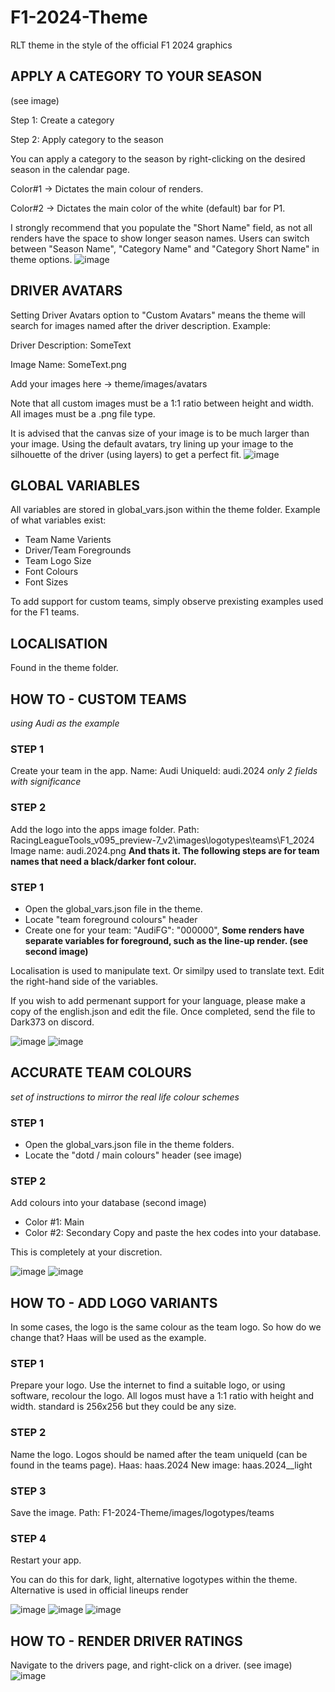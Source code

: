 # F1-2024-Theme
RLT theme in the style of the official F1 2024 graphics
## APPLY A CATEGORY TO YOUR SEASON
(see image)

Step 1: Create a category

Step 2: Apply category to the season

You can apply a category to the season by right-clicking on the desired season in the calendar page.

Color#1 -> Dictates the main colour of renders.

Color#2 -> Dictates the main color of the white (default) bar for P1.

I strongly recommend that you populate the "Short Name" field, as not all renders have the space to show longer season names.
Users can switch between "Season Name", "Category Name" and "Category Short Name" in theme options.
![image](https://github.com/Dark373/F1-2024-Theme/assets/141680047/76cb3b7a-2e75-4971-8b0b-74982164ab37)

## DRIVER AVATARS
Setting Driver Avatars option to "Custom Avatars" means the theme will search for images named after the driver description. Example: 

Driver Description: SomeText

Image Name: SomeText.png

Add your images here -> theme/images/avatars

Note that all custom images must be a 1:1 ratio between height and width. All images must be a .png file type.

It is advised that the canvas size of your image is to be much larger than your image. Using the default avatars, try lining up your image to the silhouette of the driver (using layers) to get a perfect fit.
![image](https://github.com/user-attachments/assets/6432b89b-8986-4669-8da7-577f13e2d80f)

## GLOBAL VARIABLES
All variables are stored in global_vars.json within the theme folder. Example of what variables exist:

- Team Name Varients
- Driver/Team Foregrounds
- Team Logo Size
- Font Colours
- Font Sizes

To add support for custom teams, simply observe prexisting examples used for the F1 teams.

## LOCALISATION
Found in the theme folder.

## HOW TO - CUSTOM TEAMS
*using Audi as the example*
### STEP 1
Create your team in the app.
Name: Audi
UniqueId: audi.2024
*only 2 fields with significance*
### STEP 2
Add the logo into the apps image folder.
Path: RacingLeagueTools_v095_preview-7_v2\images\logotypes\teams\F1_2024
Image name: audi.2024.png
**And thats it. The following steps are for team names that need a black/darker font colour.**
### STEP 1
- Open the global_vars.json file in the theme.
- Locate "team foreground colours" header
- Create one for your team: "AudiFG": "000000",
**Some renders have separate variables for foreground, such as the line-up render. (see second image)**

Localisation is used to manipulate text. Or similpy used to translate text. Edit the right-hand side of the variables.

If you wish to add permenant support for your language, please make a copy of the english.json and edit the file. Once completed, send the file to Dark373 on discord.

![image](https://github.com/Dark373/F1-2024-Theme/assets/141680047/e7132488-2ce9-43fc-9c82-6abd1a815119) ![image](https://github.com/Dark373/F1-2024-Theme/assets/141680047/29d3609f-c30d-4b75-912c-2594a5a362fd)

## ACCURATE TEAM COLOURS
*set of instructions to mirror the real life colour schemes*
### STEP 1
- Open the global_vars.json file in the theme folders.
- Locate the "dotd / main colours" header (see image)
### STEP 2
Add colours into your database (second image)
- Color #1: Main
- Color #2: Secondary
Copy and paste the hex codes into your database. 

This is completely at your discretion.

![image](https://github.com/Dark373/F1-2024-Theme/assets/141680047/eb7fa983-ebb8-43f1-b69d-618348d25776) ![image](https://github.com/Dark373/F1-2024-Theme/assets/141680047/d7b21296-ef67-457d-a2e1-f0ed8a346339)

## HOW TO - ADD LOGO VARIANTS
In some cases, the logo is the same colour as the team logo. So how do we change that?
Haas will be used as the example.
### STEP 1
Prepare your logo.
Use the internet to find a suitable logo, or using software, recolour the logo.
All logos must have a 1:1 ratio with height and width. standard is 256x256 but they could be any size.
### STEP 2
Name the logo. Logos should be named after the team uniqueId (can be found in the teams page).
Haas: haas.2024
New image: haas.2024__light
### STEP 3
Save the image.
Path: F1-2024-Theme/images/logotypes/teams 
### STEP 4
Restart your app.

You can do this for dark, light, alternative logotypes within the theme.
Alternative is used in official lineups render

![image](https://github.com/Dark373/F1-2024-Theme/assets/141680047/addfa5a2-80d5-4bf3-8fa6-3d5c5c254831) ![image](https://github.com/Dark373/F1-2024-Theme/assets/141680047/3b91586d-8018-4589-a47e-e4809b000e0a) ![image](https://github.com/Dark373/F1-2024-Theme/assets/141680047/35abd69a-f2df-4ca8-9f8c-173ae0c8f4cd)

## HOW TO - RENDER DRIVER RATINGS
Navigate to the drivers page, and right-click on a driver. (see image)
![image](https://github.com/Dark373/F1-2024-Theme/assets/141680047/22903b21-2fae-4b6a-bd5d-f216662d0e52)
